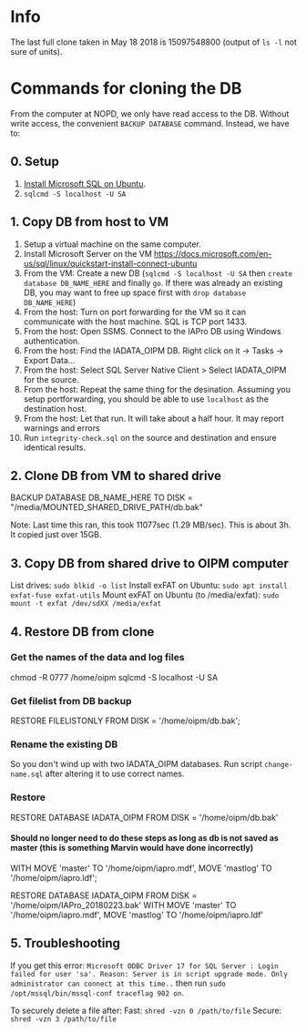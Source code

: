 # Info
The last full clone taken in May 18 2018 is 15097548800 (output of `ls -l` not sure of units).

# Commands for cloning the DB
From the computer at NOPD, we only have read access to the DB. Without write access,
the convenient `BACKUP DATABASE` command. Instead, we have to:

## 0. Setup
1) [Install Microsoft SQL on Ubuntu](https://docs.microsoft.com/en-us/sql/linux/quickstart-install-connect-ubuntu).
2) `sqlcmd -S localhost -U SA`

## 1. Copy DB from host to VM
1) Setup a virtual machine on the same computer.
2) Install Microsoft Server on the VM https://docs.microsoft.com/en-us/sql/linux/quickstart-install-connect-ubuntu
3) From the VM: Create a new DB (`sqlcmd -S localhost -U SA` then `create database DB_NAME_HERE` and finally `go`. If there was already an existing DB, you may want to free up space first with `drop database DB_NAME_HERE`)
4) From the host: Turn on port forwarding for the VM so it can communicate with the host machine. SQL is TCP port 1433.
5) From the host: Open SSMS. Connect to the IAPro DB using Windows authentication.
6) From the host: Find the IADATA_OIPM DB. Right click on it -> Tasks -> Export Data...
7) From the host: Select SQL Server Native Client > Select IADATA_OIPM for the source.
8) From the host: Repeat the same thing for the desination. Assuming you setup portforwarding, you should be able to use `localhost` as the destination host.
10) From the host: Let that run. It will take about a half hour. It may report warnings and errors
11) Run `integrity-check.sql` on the source and destination and ensure identical results.

## 2. Clone DB from VM to shared drive
BACKUP DATABASE DB_NAME_HERE TO DISK = "/media/MOUNTED_SHARED_DRIVE_PATH/db.bak"

Note: Last time this ran, this took 11077sec (1.29 MB/sec). This is about 3h. It copied just over 15GB.

## 3. Copy DB from shared drive to OIPM computer
List drives: `sudo blkid -o list`
Install exFAT on Ubuntu: `sudo apt install exfat-fuse exfat-utils`
Mount exFAT on Ubuntu (to /media/exfat): `sudo mount -t exfat /dev/sdXX /media/exfat`

## 4. Restore DB from clone
### Get the names of the data and log files
chmod -R 0777 /home/oipm
sqlcmd -S localhost -U SA

### Get filelist from DB backup
RESTORE FILELISTONLY FROM DISK = '/home/oipm/db.bak';

### Rename the existing DB 
So you don't wind up with two IADATA_OIPM databases. Run script `change-name.sql` after altering it to use correct names.

### Restore
RESTORE DATABASE IADATA_OIPM FROM DISK = '/home/oipm/db.bak' 

#### Should no longer need to do these steps as long as db is not saved as master (this is something Marvin would have done incorrectly)
WITH MOVE 'master' TO '/home/oipm/iapro.mdf', 
MOVE 'mastlog' TO '/home/oipm/iapro.ldf';

RESTORE DATABASE IADATA_OIPM FROM DISK = '/home/oipm/IAPro_20180223.bak' WITH MOVE 'master' TO '/home/oipm/iapro.mdf', MOVE 'mastlog' TO '/home/oipm/iapro.ldf'

## 5. Troubleshooting
If you get this error: `Microsoft ODBC Driver 17 for SQL Server : Login failed for user 'sa'. Reason: Server is in script upgrade mode. Only administrator can connect at this time..`
then run `sudo /opt/mssql/bin/mssql-conf traceflag 902 on`.

To securely delete a file after:
Fast: `shred -vzn 0 /path/to/file`
Secure: `shred -vzn 3 /path/to/file`